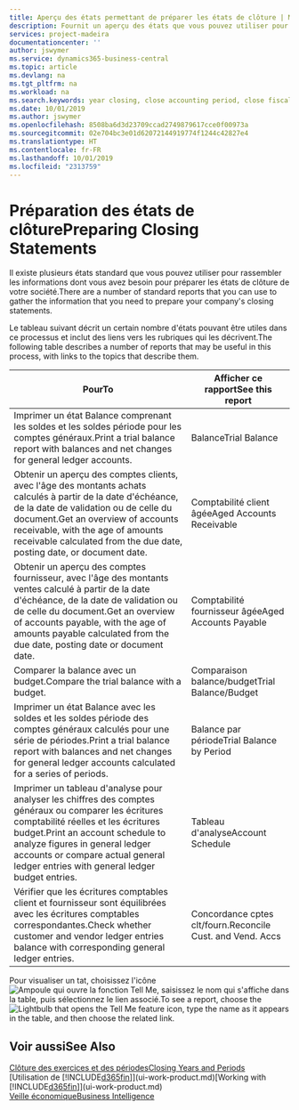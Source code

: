 ```yaml
---
title: Aperçu des états permettant de préparer les états de clôture | Microsoft Docs
description: Fournit un aperçu des états que vous pouvez utiliser pour rassembler les informations pour préparer les états de clôture de votre société à la fin de l'année fiscale.
services: project-madeira
documentationcenter: ''
author: jswymer
ms.service: dynamics365-business-central
ms.topic: article
ms.devlang: na
ms.tgt_pltfrm: na
ms.workload: na
ms.search.keywords: year closing, close accounting period, close fiscal year, aging, creditor payments, vendor payments, assets, liabilities, equity, analysis, reporting, financial report, business intelligence, BI, Power Bi, KPI
ms.date: 10/01/2019
ms.author: jswymer
ms.openlocfilehash: 8508ba6d3d23709ccad2749879617cce0f00973a
ms.sourcegitcommit: 02e704bc3e01d62072144919774f1244c42827e4
ms.translationtype: HT
ms.contentlocale: fr-FR
ms.lasthandoff: 10/01/2019
ms.locfileid: "2313759"
---
```

# <a name="preparing-closing-statements"></a><span data-ttu-id="f5c98-103">Préparation des états de clôture</span><span class="sxs-lookup"><span data-stu-id="f5c98-103">Preparing Closing Statements</span></span>
<span data-ttu-id="f5c98-104">Il existe plusieurs états standard que vous pouvez utiliser pour rassembler les informations dont vous avez besoin pour préparer les états de clôture de votre société.</span><span class="sxs-lookup"><span data-stu-id="f5c98-104">There are a number of standard reports that you can use to gather the information that you need to prepare your company's closing statements.</span></span>

<span data-ttu-id="f5c98-105">Le tableau suivant décrit un certain nombre d'états pouvant être utiles dans ce processus et inclut des liens vers les rubriques qui les décrivent.</span><span class="sxs-lookup"><span data-stu-id="f5c98-105">The following table describes a number of reports that may be useful in this process, with links to the topics that describe them.</span></span>

| <span data-ttu-id="f5c98-106">Pour</span><span class="sxs-lookup"><span data-stu-id="f5c98-106">To</span></span> | <span data-ttu-id="f5c98-107">Afficher ce rapport</span><span class="sxs-lookup"><span data-stu-id="f5c98-107">See this report</span></span> |
| --- | --- |
| <span data-ttu-id="f5c98-108">Imprimer un état Balance comprenant les soldes et les soldes période pour les comptes généraux.</span><span class="sxs-lookup"><span data-stu-id="f5c98-108">Print a trial balance report with balances and net changes for general ledger accounts.</span></span> |<span data-ttu-id="f5c98-109">Balance</span><span class="sxs-lookup"><span data-stu-id="f5c98-109">Trial Balance</span></span> |
| <span data-ttu-id="f5c98-110">Obtenir un aperçu des comptes clients, avec l'âge des montants achats calculés à partir de la date d'échéance, de la date de validation ou de celle du document.</span><span class="sxs-lookup"><span data-stu-id="f5c98-110">Get an overview of accounts receivable, with the age of amounts receivable calculated from the due date, posting date, or document date.</span></span> |<span data-ttu-id="f5c98-111">Comptabilité client âgée</span><span class="sxs-lookup"><span data-stu-id="f5c98-111">Aged Accounts Receivable</span></span> |
| <span data-ttu-id="f5c98-112">Obtenir un aperçu des comptes fournisseur, avec l'âge des montants ventes calculé à partir de la date d'échéance, de la date de validation ou de celle du document.</span><span class="sxs-lookup"><span data-stu-id="f5c98-112">Get an overview of accounts payable, with the age of amounts payable calculated from the due date, posting date or document date.</span></span> |<span data-ttu-id="f5c98-113">Comptabilité fournisseur âgée</span><span class="sxs-lookup"><span data-stu-id="f5c98-113">Aged Accounts Payable</span></span> |
| <span data-ttu-id="f5c98-114">Comparer la balance avec un budget.</span><span class="sxs-lookup"><span data-stu-id="f5c98-114">Compare the trial balance with a budget.</span></span> |<span data-ttu-id="f5c98-115">Comparaison balance/budget</span><span class="sxs-lookup"><span data-stu-id="f5c98-115">Trial Balance/Budget</span></span> |
| <span data-ttu-id="f5c98-116">Imprimer un état Balance avec les soldes et les soldes période des comptes généraux calculés pour une série de périodes.</span><span class="sxs-lookup"><span data-stu-id="f5c98-116">Print a trial balance report with balances and net changes for general ledger accounts calculated for a series of periods.</span></span> |<span data-ttu-id="f5c98-117">Balance par période</span><span class="sxs-lookup"><span data-stu-id="f5c98-117">Trial Balance by Period</span></span> |
| <span data-ttu-id="f5c98-118">Imprimer un tableau d'analyse pour analyser les chiffres des comptes généraux ou comparer les écritures comptabilité réelles et les écritures budget.</span><span class="sxs-lookup"><span data-stu-id="f5c98-118">Print an account schedule to analyze figures in general ledger accounts or compare actual general ledger entries with general ledger budget entries.</span></span> |<span data-ttu-id="f5c98-119">Tableau d'analyse</span><span class="sxs-lookup"><span data-stu-id="f5c98-119">Account Schedule</span></span> |
| <span data-ttu-id="f5c98-120">Vérifier que les écritures comptables client et fournisseur sont équilibrées avec les écritures comptables correspondantes.</span><span class="sxs-lookup"><span data-stu-id="f5c98-120">Check whether customer and vendor ledger entries balance with corresponding general ledger entries.</span></span> |<span data-ttu-id="f5c98-121">Concordance cptes clt/fourn.</span><span class="sxs-lookup"><span data-stu-id="f5c98-121">Reconcile Cust. and Vend. Accs</span></span> |

<span data-ttu-id="f5c98-122">Pour visualiser un tat, choisissez l'icône ![Ampoule qui ouvre la fonction Tell Me](media/ui-search/search_small.png "Dites-moi ce que vous voulez faire"), saisissez le nom qui s'affiche dans la table, puis sélectionnez le lien associé.</span><span class="sxs-lookup"><span data-stu-id="f5c98-122">To see a report, choose the ![Lightbulb that opens the Tell Me feature](media/ui-search/search_small.png "Tell me what you want to do") icon, type the name as it appears in the table, and then choose the related link.</span></span>

## <a name="see-also"></a><span data-ttu-id="f5c98-123">Voir aussi</span><span class="sxs-lookup"><span data-stu-id="f5c98-123">See Also</span></span>
[<span data-ttu-id="f5c98-124">Clôture des exercices et des périodes</span><span class="sxs-lookup"><span data-stu-id="f5c98-124">Closing Years and Periods</span></span>](year-close-years-periods.md)  
<span data-ttu-id="f5c98-125">[Utilisation de [!INCLUDE[d365fin](includes/d365fin_md.md)]](ui-work-product.md)</span><span class="sxs-lookup"><span data-stu-id="f5c98-125">[Working with [!INCLUDE[d365fin](includes/d365fin_md.md)]](ui-work-product.md)</span></span>  
[<span data-ttu-id="f5c98-126">Veille économique</span><span class="sxs-lookup"><span data-stu-id="f5c98-126">Business Intelligence</span></span>](bi.md)
